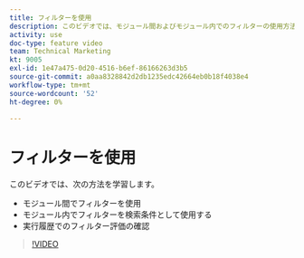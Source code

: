 ```yaml
---
title: フィルターを使用
description: このビデオでは、モジュール間およびモジュール内でのフィルターの使用方法、および実行履歴の確認方法について、 [!DNL Adobe Workfront Fusion].
activity: use
doc-type: feature video
team: Technical Marketing
kt: 9005
exl-id: 1e47a475-0d20-4516-b6ef-86166263d3b5
source-git-commit: a0aa8328842d2db1235edc42664eb0b18f4038e4
workflow-type: tm+mt
source-wordcount: '52'
ht-degree: 0%

---
```


# フィルターを使用

このビデオでは、次の方法を学習します。

* モジュール間でフィルターを使用
* モジュール内でフィルターを検索条件として使用する
* 実行履歴でのフィルター評価の確認

>[!VIDEO](https://video.tv.adobe.com/v/335265/?quality=12)
